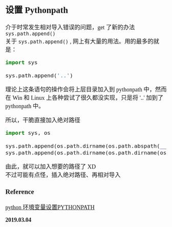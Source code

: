 <font size=4 face='楷体'>  

## 设置 Pythonpath   

介于时常发生相对导入错误的问题，get 了新的办法 `sys.path.append()`  
关于 `sys.path.append()` , 网上有大量的用法。用的最多的就是：
```python
import sys

sys.path.append('..')
```  

理论上这条语句的操作会将上层目录加入到 pythonpath 中，然而在 Win 和 Linux 上各种尝试了很久都没实现，只是将 '..' 加到了 pythonpath 中。  

所以，干脆直接加入绝对路径  
```python
import sys, os 

sys.path.append(os.path.dirname(os.path.abspath(__file__))) # 当前文件的上层目录 
sys.path.append(os.path.dirname(os.path.dirname(os.path.abspath(__file__)))) # 当前文件的上两层目录 
```  

由此，就可以加入想要的路径了 XD  
不过可能有点怪，插入绝对路径、再相对导入  


### Reference

[python 环境变量设置PYTHONPATH](https://www.cnblogs.com/lifeofershisui/p/8135702.html)   


**2019.03.04**